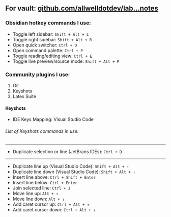 ## For vault: [github.com/allwelldotdev/lab...notes](https://github.com/allwelldotdev/lab/tree/main/notes)
### Obsidian hotkey commands I use:
- Toggle left sidebar: `Shift + Alt + L`
- Toggle right sidebar: `Shift + Alt + R`
- Open quick switcher: `Ctrl + O`
- Open command palette: `Ctrl + P`
- Toggle reading/editing view: `Ctrl + E`
- Toggle live preview/source mode: `Shift + Alt + P`
### Community plugins I use:
1. Git
2. Keyshots
3. Latex Suite
#### Keyshots
- IDE Keys Mapping: Visual Studio Code
###### List of Keyshots commands in use:
---
- Duplicate selection or line (JetBrans IDEs): `Ctrl + D`
---
- Duplicate line up (Visual Studio Code): `Shift + Alt + ↑`
- Duplicate line down (Visual Studio Code): `Shift + Alt + ↓`
- Insert line above: `Ctrl + Shift + Enter`
- Insert line below: `Ctrl + Enter`
- Join selected line: `Ctrl + J`
- Move line up: `Alt + ↑`
- Move line down: `Alt + ↓`
- Add caret cursor up: `Ctrl + Alt + ↑`
- Add caret cursor down: `Ctrl + Alt + ↓`

